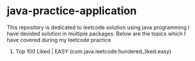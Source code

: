 # java-practice-application

This repository is dedicated to leetcode solution using java programming 
I have devided solution in multiple packages. Below are the topics which I have covered during my leetcode practice
1. Top 100 Liked | EASY (com.java.leetcode.hundered_liked.easy)
